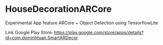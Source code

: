 # HouseDecorationARCore
Experimental App feature ARCore + Object Detection using TensorflowLite

Link Google Play Store: https://play.google.com/store/apps/details?id=com.dominhtuan.SmartARDecor
